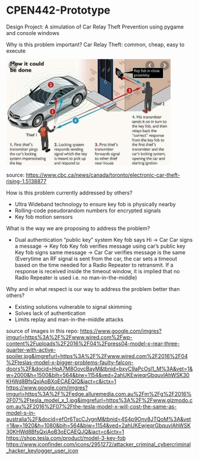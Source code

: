 # CPEN442-Prototype
Design Project:
A simulation of Car Relay Theft Prevention using pygame and console windows

Why is this problem important?
Car Relay Theft: common, cheap, easy to execute

![alt text](https://github.com/Nico628/CPEN442-Prototype/blob/master/relay.png)

source: https://www.cbc.ca/news/canada/toronto/electronic-car-theft-rising-1.5138877

How is this problem currently addressed by others?
- Ultra Wideband technology to ensure key fob is physically nearby
- Rolling-code pseudorandom numbers for encrypted signals
- Key fob motion sensors

What is the way we are proposing to address the problem?
- Dual authentication “public key” system
    Key fob says Hi -> Car
    Car signs a message -> Key fob
    Key fob verifies message using car’s public key
    Key fob signs same message -> Car
    Car verifies message is the same
    (Everytime an RF signal is sent from the car, the car sets a timeout based on the time needed for a Radio Repeater to retransmit. If a response is received inside the timeout window, it is implied that no Radio Repeater is used i.e. no man-in-the-middle)

Why and in what respect is our way to address the problem better than others?
- Existing solutions vulnerable to signal skimming
- Solves lack of authentication
- Limits replay and man-in-the-middle attacks



source of images in this repo:
https://www.google.com/imgres?imgurl=https%3A%2F%2Fwww.wired.com%2Fwp-content%2Fuploads%2F2016%2F04%2Fpress04-model-x-rear-three-quarter-with-active-spoiler.jpg&imgrefurl=https%3A%2F%2Fwww.wired.com%2F2016%2F04%2Fteslas-model-x-bigger-problems-faulty-falcon-doors%2F&docid=HpA7M8OovcBayM&tbnid=bxyC9aPcOsl1_M%3A&vet=1&w=2000&h=1500&bih=564&biw=1154&ved=2ahUKEwjeqrGbquvlAhWSK30KHWd8BfsQxiAoBXoECAEQIQ&iact=c&ictx=1
https://www.google.com/imgres?imgurl=https%3A%2F%2Fedge.alluremedia.com.au%2Fm%2Fg%2F2016%2F07%2Ftesla_model_x_1.jpg&imgrefurl=https%3A%2F%2Fwww.gizmodo.com.au%2F2016%2F07%2Fthe-tesla-model-x-will-cost-the-same-as-model-s-in-australia%2F&docid=efOr6TscCJvgnM&tbnid=4S4p9Onv8JTQoM%3A&vet=1&w=1920&h=1080&bih=564&biw=1154&ved=2ahUKEwjeqrGbquvlAhWSK30KHWd8BfsQxiAoB3oECAEQJQ&iact=c&ictx=1
https://shop.tesla.com/product/model-3-key-fob
https://www.iconfinder.com/icons/2951272/attacker_criminal_cybercriminal_hacker_keylogger_user_icon


